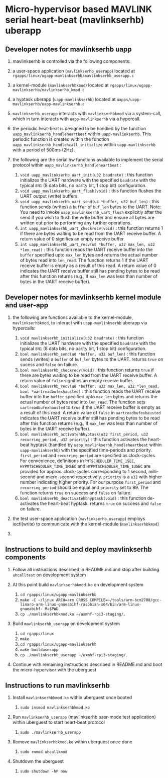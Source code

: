 # Micro-hypervisor based MAVLINK serial heart-beat (mavlinkserhb) uberapp

## Developer notes for mavlinkserhb uapp

1. mavlinkserhb is controlled via the following components:
  1. a user-space application (`mavlinkserhb_userapp`) located at 
  `rgapps/linux/ugapp-mavlinkserhb/mavlinkserhb_userapp.c`
  1. a kernel-module (`mavlinkserhbkmod`) located at
  `rgapps/linux/ugapp-mavlinkserhb/mavlinkserhb_kmod.c`
  1. a hyptask uberapp (`uapp-mavlinkserhb`) located at
  `uapps/uapp-mavlinkserhb/uapp-mavlinkserhb.c`

1. `mavlinkserhb_userapp` interacts with `mavlinkserhbkmod` via a system-call, 
which in turn interacts with `uapp-mavlinkserhb` via a hypercall. 

1. the periodic heat-beat is designed to be handled by the function 
`uapp_mavlinkserhb_handleheartbeat` within `uapp-mavlinkserhb`. This periodic function
is created within the function `uapp_mavlinkserhb_handlehcall_initialize` within
`uapp-mavlinkserhb` with a period of 500ms (2Hz).  

1. the following are the serial hw functions available to implement the serial 
protocol within `uapp_mavlinkserhb_handleheartbeat` :
	1. `void uapp_mavlinkserhb_uart_init(u32 baudrate)` : this function initializes the 
	UART hardware with the specified `baudrate` with the typical `8N1` (8 data bits,
	no parity bit, 1 stop bit) configuration. 
	1. `void uapp_mavlinkserhb_uart_flush(void)` : this function flushes the UART
	output (write) buffers
	1. `void uapp_mavlinkserhb_uart_send(u8 *buffer, u32 buf_len)` : this function
	sends (writes) a `buffer` of `buf_len` bytes to the UART. Note: You need to
	invoke `uapp_mavlinkserhb_uart_flush` explicitly after the send if you wish to
	flush the write buffer and ensure all bytes are written out prior to 
	performing any further operations.
	1. `int uapp_mavlinkserhb_uart_checkrecv(void)` : this function returns 1 if
	there are bytes waiting to be read from the UART receive buffer. A return
	value of 0 signifies an empty receive buffer.
	1. `int uapp_mavlinkserhb_uart_recv(u8 *buffer, u32 max_len, u32 *len_read)` :
	this function reads the UART receive buffer into the `buffer` specified 
	upto `max_len` bytes and returns the actual number of bytes read into 
	`len_read`. The function returns 1 if the UART receive buffer is empty 
	as a result	of this read. A return value of 0 indicates the UART receive
	buffer still has pending bytes to be read after this function returns 
	(e.g., if `max_len` was less than number of bytes in the UART receive
	buffer).
	 
	
## Developer notes for mavlinkserhb kernel module and user-app

1. the following are functions available to the kernel-module, `mavlinkserhbkmod`, 
to interact with `uapp-mavlinkserhb` uberapp via hypercalls:
	1. `void mavlinkserhb_initialize(u32 baudrate)` : this function initializes the 
	UART hardware with the specified `baudrate` with the typical `8N1` (8 data bits,
	no parity bit, 1 stop bit) configuration. 
	1. `bool mavlinkserhb_send(u8 *buffer, u32 buf_len)` : this function
	sends (writes) a `buffer` of `buf_len` bytes to the UART. returns `true` on
	sucess and `false` on failure.
	1. `bool mavlinkserhb_checkrecv(void)` : this function returns `true` if
	there are bytes waiting to be read from the UART receive buffer. A return
	value of `false` signifies an empty receive buffer.
	1. `bool mavlinkserhb_recv(u8 *buffer, u32 max_len, u32 *len_read, bool *uartreadbufexhausted)` :
	this function reads the UART receive buffer into the `buffer` specified 
	upto `max_len` bytes and returns the actual number of bytes read into 
	`len_read`. The function sets `uartreadbufexhausted` to `true` if the UART receive buffer is empty as a result	of this read. A return value of `false` in 
	`uartreadbufexhausted` indicates the UART receive
	buffer still has pending bytes to be read after this function returns 
	(e.g., if `max_len` was less than number of bytes in the UART receive
	buffer).
	1. `bool mavlinkserhb_activatehbhyptask(u32 first_period, u32 recurring_period,
		u32 priority)` : this function activates the heart-beat hyptask 
		(handled by `uapp_mavlinkserhb_handleheartbeat` within `uapp-mavlinkserhb`)
		with the specified time-periods and priority. `first_period` and
		`recurring_period` are specified as clock-cycles. For convenience, 
		definitions `HYPMTSCHEDULER_TIME_1SEC`, `HYPMTSCHEDULER_TIME_1MSEC` and `HYPMTSCHEDULER_TIME_1USEC` are provided for approx. clock-cycles corresponding to 1 second, milli-second and micro-second respectively. `priority` is a `u32` with higher number indicating higher priority. For our purpose `first_period` and 
		 `recurring_period` should be equal and `priority` set to 99. The 
		 function returns `true` on success and `false` on failure.
	 1. `bool mavlinkserhb_deactivatehbhyptask(void)` : this function de-activates 
	 the heart-beat hyptask. returns `true` on success and `false` on failure.


1. the test user-space application (`mavlinkserhb_userapp`) employs ioctl(write)
to communicate with the kernel-module (`mavlinkserhbkmod`)

1. 



## Instructions to build and deploy mavlinkserhb components

1.  Follow all instructions described in README.md and stop after 
building `uhcalltest` on development system

1. At this point build `mavlinkserhbkmod.ko` on development system
	1. `cd rgapps/linux/ugapp-mavlinkserhb`
	1. `make -C ~/linux ARCH=arm CROSS_COMPILE=~/tools/arm-bcm2708/gcc-linaro-arm-linux-gnueabihf-raspbian-x64/bin/arm-linux-gnueabihf- M=$PWD`
	1. `cp ./mavlinkserhbkmod.ko ~/uxmhf-rpi3-staging/.`

1. Build `mavlinkserhb_userapp` on development system
	1. `cd rgapps/linux`
	1. `make`
	1. `cd rgapps/linux/ugapp-mavlinkserhb`
	1. `make builduserapp`
	1. `cp ./mavlinkserhb_userapp ~/uxmhf-rpi3-staging/.`

1. Continue with remaining instructions described in README.md and boot the
micro-hypervisor with the uberguest



## Instructions to run mavlinkserhb

1. Install `mavlinkserhbkmod.ko` within uberguest once booted 
	1. `sudo insmod mavlinkserhbkmod.ko`

1. Run `mavlinkserhb_userapp` (mavlinkserhb user-mode test application) within uberguest to start heart-beat protocol
	1. `sudo ./mavlinkserhb_userapp`

1. Remove `mavlinkserhbkmod.ko` within uberguest once done
	1. `sudo rmmod uhcallkmod`

1. Shutdown the uberguest
	1. `sudo shutdown -hP now`

